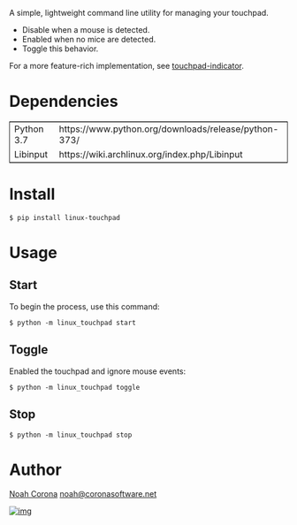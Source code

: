 A simple, lightweight command line utility for managing your touchpad.

-   Disable when a mouse is detected.
-   Enabled when no mice are detected.
-   Toggle this behavior.

For a more feature-rich implementation, see [touchpad-indicator](https://launchpad.net/touchpad-indicator).


# Dependencies

<table border="2" cellspacing="0" cellpadding="6" rules="groups" frame="hsides">


<colgroup>
<col  class="org-left" />

<col  class="org-left" />
</colgroup>
<tbody>
<tr>
<td class="org-left">Python 3.7</td>
<td class="org-left">https://www.python.org/downloads/release/python-373/</td>
</tr>


<tr>
<td class="org-left">Libinput</td>
<td class="org-left">https://wiki.archlinux.org/index.php/Libinput</td>
</tr>
</tbody>
</table>


# Install

    $ pip install linux-touchpad


# Usage


## Start

To begin the process, use this command:

    $ python -m linux_touchpad start


## Toggle

Enabled the touchpad and ignore mouse events:

    $ python -m linux_touchpad toggle


## Stop

    $ python -m linux_touchpad stop


# Author

[Noah Corona](https://github.com/Zer0897)
[noah@coronasoftware.net](mailto:noah@coronasoftware.net)

[![img](https://coronasoftware.net/s/sLogo.png)](https://coronasoftware.net)
